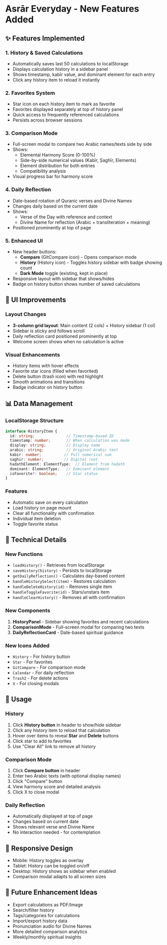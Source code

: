 # Asrār Everyday - New Features Added

## ✨ Features Implemented

### 1. **History & Saved Calculations**
- Automatically saves last 50 calculations to localStorage
- Displays calculation history in a sidebar panel
- Shows timestamp, kabīr value, and dominant element for each entry
- Click any history item to reload it instantly

### 2. **Favorites System**
- Star icon on each history item to mark as favorite
- Favorites displayed separately at top of history panel
- Quick access to frequently referenced calculations
- Persists across browser sessions

### 3. **Comparison Mode**
- Full-screen modal to compare two Arabic names/texts side by side
- Shows:
  - Elemental Harmony Score (0-100%)
  - Side-by-side numerical values (Kabīr, Ṣaghīr, Elements)
  - Element distribution for both entries
  - Compatibility analysis
- Visual progress bar for harmony score

### 4. **Daily Reflection**
- Date-based rotation of Quranic verses and Divine Names
- Changes daily based on the current date
- Shows:
  - Verse of the Day with reference and context
  - Divine Name for reflection (Arabic + transliteration + meaning)
- Positioned prominently at top of page

### 5. **Enhanced UI**
- New header buttons:
  - **Compare** (GitCompare icon) - Opens comparison mode
  - **History** (History icon) - Toggles history sidebar with badge showing count
  - **Dark Mode** toggle (existing, kept in place)
- Responsive layout with sidebar that shows/hides
- Badge on history button shows number of saved calculations

## 🎨 UI Improvements

### Layout Changes
- **3-column grid layout**: Main content (2 cols) + History sidebar (1 col)
- Sidebar is sticky and follows scroll
- Daily reflection card positioned prominently at top
- Welcome screen shows when no calculation is active

### Visual Enhancements
- History items with hover effects
- Favorite star icons (filled when favorited)
- Delete button (trash icon) with red highlight
- Smooth animations and transitions
- Badge indicator on history button

## 📊 Data Management

### LocalStorage Structure
```typescript
interface HistoryItem {
  id: string;              // Timestamp-based ID
  timestamp: number;       // When calculation was made
  display: string;         // Display name
  arabic: string;          // Original Arabic text
  kabir: number;          // Full numerical sum
  saghir: number;         // Digital root
  hadathElement: ElementType;  // Element from hadath
  dominant: ElementType;   // Dominant element
  isFavorite?: boolean;    // Star status
}
```

### Features
- Automatic save on every calculation
- Load history on page mount
- Clear all functionality with confirmation
- Individual item deletion
- Toggle favorite status

## 🔧 Technical Details

### New Functions
- `loadHistory()` - Retrieves from localStorage
- `saveHistory(history)` - Persists to localStorage
- `getDailyReflection()` - Calculates day-based content
- `handleHistorySelect(item)` - Restores calculation
- `handleDeleteHistory(id)` - Removes single item
- `handleToggleFavorite(id)` - Stars/unstars item
- `handleClearHistory()` - Removes all with confirmation

### New Components
1. **HistoryPanel** - Sidebar showing favorites and recent calculations
2. **ComparisonMode** - Full-screen modal for comparing two texts
3. **DailyReflectionCard** - Date-based spiritual guidance

### New Icons Added
- `History` - For history button
- `Star` - For favorites
- `GitCompare` - For comparison mode
- `Calendar` - For daily reflection
- `Trash2` - For delete actions
- `X` - For closing modals

## 🚀 Usage

### History
1. Click **History button** in header to show/hide sidebar
2. Click any history item to reload that calculation
3. Hover over items to reveal **Star** and **Delete** buttons
4. Click star to add to favorites
5. Use "Clear All" link to remove all history

### Comparison Mode
1. Click **Compare button** in header
2. Enter two Arabic texts (with optional display names)
3. Click "Compare" button
4. View harmony score and detailed analysis
5. Click X to close modal

### Daily Reflection
- Automatically displayed at top of page
- Changes based on current date
- Shows relevant verse and Divine Name
- No interaction needed - for contemplation

## 📱 Responsive Design
- Mobile: History toggles as overlay
- Tablet: History can be toggled on/off
- Desktop: History shows as sidebar when enabled
- Comparison modal adapts to all screen sizes

## 🔮 Future Enhancement Ideas
- Export calculations as PDF/Image
- Search/filter history
- Tags/categories for calculations
- Import/export history data
- Pronunciation audio for Divine Names
- More detailed comparison analytics
- Weekly/monthly spiritual insights
